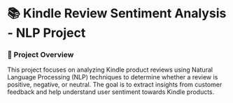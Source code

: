 # 📚 Kindle Review Sentiment Analysis - NLP Project
### 📌 Project Overview
This project focuses on analyzing Kindle product reviews using Natural Language Processing (NLP) techniques to determine whether a review is positive, negative, or neutral. The goal is to extract insights from customer feedback and help understand user sentiment towards Kindle products.
